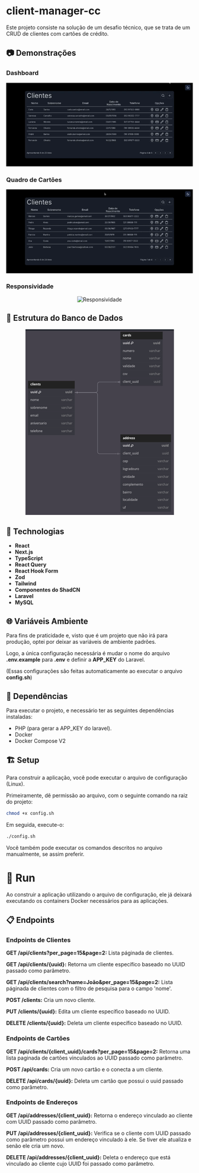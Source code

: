 # client-manager-cc

Este projeto consiste na solução de um desafio técnico, que se trata de um CRUD de clientes com cartões de crédito.

## 📷 Demonstrações

### Dashboard

<div align="center">
  <img src="./docs/client.gif" alt="Dashboard">
</div>

### Quadro de Cartões

<div align="center">
  <img src="./docs/card.gif" alt="Quadro de cartões">
</div>

### Responsividade

<div align="center">
  <img src="./docs/cell.gif" alt="Responsividade">
</div>

## 🎲 Estrutura do Banco de Dados

<p align="center">
<img src="./docs/Bd.png"  alt="Estrutura do Banco de Dados">
</p>

## 📱 Technologias

- **React**
- **Next.js**
- **TypeScript**
- **React Query**
- **React Hook Form**
- **Zod**
- **Tailwind**
- **Componentes do ShadCN**
- **Laravel**
- **MySQL**

## 🌐 Variáveis Ambiente

Para fins de praticidade e, visto que é um projeto que não irá para produção, optei por deixar as variáveis de ambiente padrões.

Logo, a única configuração necessária é mudar o nome do arquivo **.env.example** para **.env** e definir a **APP_KEY** do Laravel.

(Essas configurações são feitas automaticamente ao executar o arquivo **config.sh**)

## 🏁 Dependências

Para executar o projeto, e necessário ter as seguintes dependências instaladas:

- PHP (para gerar a APP_KEY do laravel).
- Docker
- Docker Compose V2

## 🏗 Setup

Para construir a aplicação, você pode executar o arquivo de configuração (Linux).

Primeiramente, dê permissão ao arquivo, com o seguinte comando na raiz do projeto:

```sh
chmod +x config.sh
```

Em seguida, execute-o:

```sh
./config.sh
```

Você também pode executar os comandos descritos no arquivo manualmente, se assim preferir.

# 🏃 Run

Ao construir a aplicação utilizando o arquivo de configuração, ele já deixará executando os containers Docker necessários para as aplicações.

## 📋 Endpoints

### Endpoints de Clientes

**GET /api/clients?per_page=15&page=2:** Lista páginada de clientes.

**GET /api/clients/{uuid}:** Retorna um cliente específico baseado no UUID passado como parâmetro.

**GET /api/clients/search?name=João&per_page=15&page=2:** Lista páginada de clientes com o filtro de pesquisa para o campo 'nome'.

**POST /clients:** Cria um novo cliente.

**PUT /clients/{uuid}:** Edita um cliente específico baseado no UUID.

**DELETE /clients/{uuid}:** Deleta um cliente específico baseado no UUID.

### Endpoints de Cartões

**GET /api/clients/{client_uuid}/cards?per_page=15&page=2:** Retorna uma lista paginada de cartões vinculados ao UUID passado como parâmetro.

**POST /api/cards:** Cria um novo cartão e o conecta a um cliente.

**DELETE /api/cards/{uuid}:** Deleta um cartão que possui o uuid passado como parâmetro.

### Endpoints de Endereços

**GET /api/addresses/{client_uuid}:** Retorna o endereço vinculado ao cliente com UUID passado como parâmetro.

**PUT /api/addresses/{client_uuid}:** Verifica se o cliente com UUID passado como parâmetro possui um endereço vinculado à ele. Se tiver ele atualiza e senão ele cria um novo.

**DELETE /api/addresses/{client_uuid}:** Deleta o endereço que está vinculado ao cliente cujo UUID foi passado como parâmetro.
